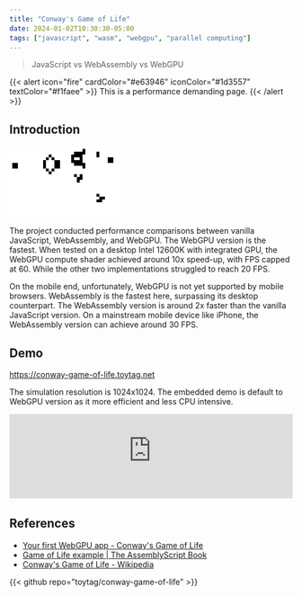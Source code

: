 ```yaml
---
title: "Conway's Game of Life"
date: 2024-01-02T10:30:30-05:00
tags: ["javascript", "wasm", "webgpu", "parallel computing"]
---
```


> JavaScript vs WebAssembly vs WebGPU

{{< alert icon="fire" cardColor="#e63946" iconColor="#1d3557" textColor="#f1faee" >}}
This is a performance demanding page.
{{< /alert >}}

## Introduction

![](featured.gif "A single [Gosper](https://en.wikipedia.org/wiki/Bill_Gosper)'s [glider gun](https://en.wikipedia.org/wiki/Gun_(cellular_automaton)) creating [gliders](https://en.wikipedia.org/wiki/Glider_(Conway%27s_Life)). <br> Source: [Wikipedia](https://en.wikipedia.org/wiki/Conway%27s_Game_of_Life)")

The project conducted performance comparisons between vanilla JavaScript, WebAssembly, and WebGPU. The WebGPU version is the fastest. When tested on a desktop Intel 12600K with integrated GPU, the WebGPU compute shader achieved around 10x speed-up, with FPS capped at 60. While the other two implementations struggled to reach 20 FPS.

On the mobile end, unfortunately, WebGPU is not yet supported by mobile browsers. WebAssembly is the fastest here, surpassing its desktop counterpart. The WebAssembly version is around 2x faster than the vanilla JavaScript version. On a mainstream mobile device like iPhone, the WebAssembly version can achieve around 30 FPS.

## Demo

https://conway-game-of-life.toytag.net

The simulation resolution is 1024x1024. The embedded demo is default to WebGPU version as it more efficient and less CPU intensive.

<embed type="text/html" src="https://conway-game-of-life.toytag.net/webgpu" class="rounded-md aspect-[4/5]" width="100%" />

## References
- [Your first WebGPU app - Conway's Game of Life](https://codelabs.developers.google.com/your-first-webgpu-app)
- [Game of Life example | The AssemblyScript Book](https://www.assemblyscript.org/examples/game-of-life)
- [Conway's Game of Life - Wikipedia](https://en.wikipedia.org/wiki/Conway%27s_Game_of_Life)

{{< github repo="toytag/conway-game-of-life" >}}

